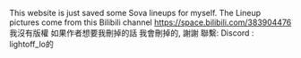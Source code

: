 This website is just saved some Sova lineups for myself. 
The Lineup pictures come from this Bilibili channel https://space.bilibili.com/383904476 
我沒有版權 如果作者想要我刪掉的話 我會刪掉的, 謝謝 
聯繫: Discord : lightoff_lo的
